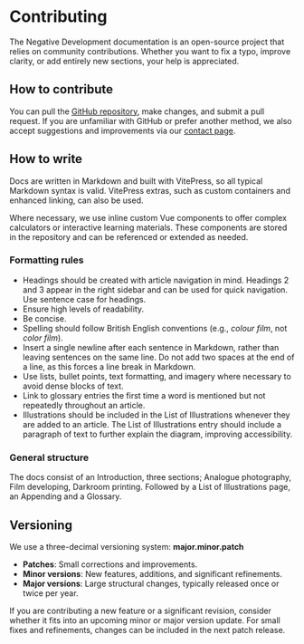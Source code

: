 # Contributing

The Negative Development documentation is an open-source project that relies on community contributions. 
Whether you want to fix a typo, improve clarity, or add entirely new sections, your help is appreciated.

## How to contribute

You can pull the [GitHub repository](https://github.com/JClique/NegDevDocs), make changes, and submit a pull request. 
If you are unfamiliar with GitHub or prefer another method, we also accept suggestions and improvements via our [contact page](https://negativedevelopment.co.uk/pages/contact).

## How to write

Docs are written in Markdown and built with VitePress, so all typical Markdown syntax is valid. 
VitePress extras, such as custom containers and enhanced linking, can also be used.

Where necessary, we use inline custom Vue components to offer complex calculators or interactive learning materials. 
These components are stored in the repository and can be referenced or extended as needed.

### Formatting rules

- Headings should be created with article navigation in mind. Headings 2 and 3 appear in the right sidebar and can be used for quick navigation. Use sentence case for headings.
- Ensure high levels of readability.
- Be concise.
- Spelling should follow British English conventions (e.g., *colour film*, not *color film*).
- Insert a single newline after each sentence in Markdown, rather than leaving sentences on the same line. Do not add two spaces at the end of a line, as this forces a line break in Markdown.
- Use lists, bullet points, text formatting, and imagery where necessary to avoid dense blocks of text.
- Link to glossary entries the first time a word is mentioned but not repeatedly throughout an article.
- Illustrations should be included in the List of Illustrations whenever they are added to an article. The List of Illustrations entry should include a paragraph of text to further explain the diagram, improving accessibility.

### General structure

The docs consist of an Introduction, three sections; Analogue photography, Film developing, Darkroom printing. 
Followed by a List of Illustrations page, an Appending and a Glossary. 

## Versioning

We use a three-decimal versioning system: **major.minor.patch**

- **Patches**: Small corrections and improvements.
- **Minor versions**: New features, additions, and significant refinements.
- **Major versions**: Large structural changes, typically released once or twice per year.

If you are contributing a new feature or a significant revision, consider whether it fits into an upcoming minor or major version update.
For small fixes and refinements, changes can be included in the next patch release.